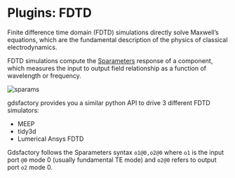 # Plugins: FDTD

Finite difference time domain (FDTD) simulations directly solve Maxwell’s equations, which are the fundamental description of the physics of classical electrodynamics.

FDTD simulations compute the [Sparameters](https://en.wikipedia.org/wiki/Scattering_parameters) response of a component, which measures the input to output field relationship as a function of wavelength or frequency.

![sparams](https://i.imgur.com/RSOTDIN.png)

gdsfactory provides you a similar python API to drive 3 different FDTD simulators:

  - MEEP
  - tidy3d
  - Lumerical Ansys FDTD

Gdsfactory follows the Sparameters syntax `o1@0,o2@0` where `o1` is the input port `@0` mode 0 (usually fundamental TE mode) and `o2@0` refers to output port `o2` mode 0.

```{tableofcontents}
```
